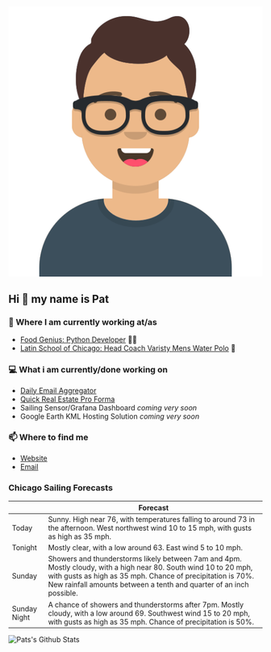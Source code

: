 [![Social banner for p-j-falconer](https://raw.githubusercontent.com/P-J-FALCONER/P-J-FALCONER/master/assets/avataaars.svg)](https://patfalconer.com/)
## Hi :wave: my name is Pat

### 💼 Where I am currently working at/as
- [Food Genius: Python Developer](https://getfoodgenius.com/) 🍔🐍
- [Latin School of Chicago: Head Coach Varisty Mens Water Polo](https://www.latinschool.org/) 🤽


### 💻 What i am currently/done working on
 - [Daily Email Aggregator](https://github.com/P-J-FALCONER/dott_daily_mail)
 - [Quick Real Estate Pro Forma](https://github.com/P-J-FALCONER/henry)
 - Sailing Sensor/Grafana Dashboard *coming very soon*
 - Google Earth KML Hosting Solution *coming very soon*

### 📫 Where to find me
 - [Website](https://patfalconer.com/)
 - [Email](mailto:patrick.j.falconer@gmail.com)


### Chicago Sailing Forecasts
|   | Forecast  |
|---|---|
| Today | Sunny. High near 76, with temperatures falling to around 73 in the afternoon. West northwest wind 10 to 15 mph, with gusts as high as 35 mph. |
| Tonight | Mostly clear, with a low around 63. East wind 5 to 10 mph. |
| Sunday | Showers and thunderstorms likely between 7am and 4pm. Mostly cloudy, with a high near 80. South wind 10 to 20 mph, with gusts as high as 35 mph. Chance of precipitation is 70%. New rainfall amounts between a tenth and quarter of an inch possible. |
| Sunday Night | A chance of showers and thunderstorms after 7pm. Mostly cloudy, with a low around 69. Southwest wind 15 to 20 mph, with gusts as high as 35 mph. Chance of precipitation is 50%. |

![Pats's Github Stats](https://github-readme-stats.vercel.app/api?username=p-j-falconer&show_icons=true&theme=radical)
